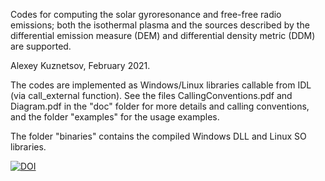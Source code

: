 Codes for computing the solar gyroresonance and free-free radio emissions; both the isothermal plasma and the sources described by the differential emission measure (DEM) and differential density metric (DDM) are supported.

Alexey Kuznetsov, February 2021.

The codes are implemented as Windows/Linux libraries callable from IDL (via call_external function). See the files CallingConventions.pdf and Diagram.pdf in the "doc" folder for more details and calling conventions, and the folder "examples" for the usage examples. 

The folder "binaries" contains the compiled Windows DLL and Linux SO libraries.

[![DOI](https://zenodo.org/badge/292502263.svg)](https://zenodo.org/badge/latestdoi/292502263)
